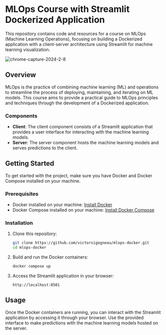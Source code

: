 # MLOps Course with Streamlit Dockerized Application

This repository contains code and resources for a course on MLOps (Machine Learning Operations), focusing on building a Dockerized application with a client-server architecture using Streamlit for machine learning visualization.

![chrome-capture-2024-2-8](https://github.com/victorsigogneau/mlops-docker/assets/114923062/47560246-cc45-4720-8d32-e4b94fa66aef)


## Overview

MLOps is the practice of combining machine learning (ML) and operations to streamline the process of deploying, maintaining, and iterating on ML models. This course aims to provide a practical guide to MLOps principles and techniques through the development of a Dockerized application.

### Components

- **Client**: The client component consists of a Streamlit application that provides a user interface for interacting with the machine learning models.
- **Server**: The server component hosts the machine learning models and serves predictions to the client.

## Getting Started

To get started with the project, make sure you have Docker and Docker Compose installed on your machine.

### Prerequisites

- Docker installed on your machine: [Install Docker](https://docs.docker.com/get-docker/)
- Docker Compose installed on your machine: [Install Docker Compose](https://docs.docker.com/compose/install/)

### Installation

1. Clone this repository:

    ```bash
    git clone https://github.com/victorsigogneau/mlops-docker.git
    cd mlops-docker
    ```

2. Build and run the Docker containers:

    ```bash
    docker compose up 
    ```

3. Access the Streamlit application in your browser:

    ```
    http://localhost:8501
    ```

## Usage

Once the Docker containers are running, you can interact with the Streamlit application by accessing it through your browser. Use the provided interface to make predictions with the machine learning models hosted on the server.


